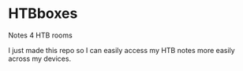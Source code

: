 # HTBboxes

Notes 4 HTB rooms

I just made this repo so I can easily access my HTB notes more easily across my devices.
